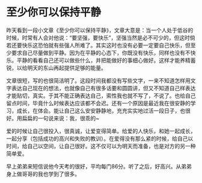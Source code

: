 至少你可以保持平静
========

昨天看到一段小文章《至少你可以保持平静》，文章大意是：当一个人处于低谷的时候，时常有人会对他说：“要坚强，要快乐”，坚强当然是必不可少的，但这时倘若还要快乐这恐怕就有些强人所难了。其实这时也没有必要一定要自己快乐，但至少要求自己尽量做到平静。因为在平静的心态下，你既没有快乐，同样也没有不快乐。平静的看看自己还可以做些什么，并把能做好的事细心做好。这样才能养精蓄锐，以给明天的东山再起提供足够的能量。

文章很短，写的也很简洁明了。这段时间我都没有写些文字，一来不知道怎样用文字表达自己现在的想法，也就像自己有很多话要和圆圆讲，但又不知道自己样表达才能贴切，真实。于其不能正确表达自己，索性我也就不写了，不说了。也给自己留点时间，毕竟什么时候表达应该都不会迟。还有一个原因是最近我在很安静的学习，成长，在体会。能让自己这么安安静静地，充充实实地过活一段日子，也很好。用扁扁的一句说来说：我，很乖的~

爱的时候让自己很投入，很真诚，让爱变得简单。给爱的人快乐，和她一起成长，一起分享（包括成功的高兴和失败的教训）。在爱得没有那么紧的时候，给自己以时间，给自己以空间，让自己很好。这不仅可以为明天而准备，也是对方的另一种简单爱。

早上弟弟来短信说他今天考的很好，平均每门86分。听了之后，好高兴。从弟弟身上做哥哥的我也学到了很多。
